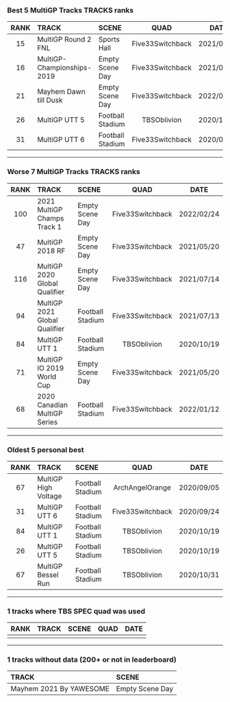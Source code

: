 ### Best 5 MultiGP Tracks TRACKS ranks
|RANK|TRACK|SCENE|QUAD|DATE|
|:---:|:---|:---|:---:|:---:|
|15|MultiGP Round 2 FNL|Sports Hall|Five33Switchback|2021/02/02|
|16|MultiGP-Championships-2019|Empty Scene Day|Five33Switchback|2021/08/03|
|21|Mayhem Dawn till Dusk|Empty Scene Day|Five33Switchback|2022/01/31|
|26|MultiGP UTT 5|Football Stadium|TBSOblivion|2020/10/19|
|31|MultiGP UTT 6|Football Stadium|Five33Switchback|2020/09/24|
---
### Worse 7 MultiGP Tracks TRACKS ranks
|RANK|TRACK|SCENE|QUAD|DATE|
|:---:|:---|:---|:---:|:---:|
|100|2021 MultiGP Champs Track 1|Empty Scene Day|Five33Switchback|2022/02/24|
|47|MultiGP 2018 RF|Empty Scene Day|Five33Switchback|2021/05/20|
|116|MultiGP 2020 Global Qualifier|Empty Scene Day|Five33Switchback|2021/07/14|
|94|MultiGP 2021 Global Qualifier|Football Stadium|Five33Switchback|2021/07/13|
|84|MultiGP UTT 1|Football Stadium|TBSOblivion|2020/10/19|
|71|MultiGP IO 2019 World Cup|Empty Scene Day|Five33Switchback|2021/05/20|
|68|2020 Canadian MultiGP Series|Football Stadium|Five33Switchback|2022/01/12|
---
### Oldest 5 personal best
|RANK|TRACK|SCENE|QUAD|DATE|
|:---:|:---|:---|:---:|:---:|
|67|MultiGP High Voltage|Football Stadium|ArchAngelOrange|2020/09/05|
|31|MultiGP UTT 6|Football Stadium|Five33Switchback|2020/09/24|
|84|MultiGP UTT 1|Football Stadium|TBSOblivion|2020/10/19|
|26|MultiGP UTT 5|Football Stadium|TBSOblivion|2020/10/19|
|67|MultiGP Bessel Run|Football Stadium|TBSOblivion|2020/10/31|
---
### 1 tracks where TBS SPEC quad was used
|RANK|TRACK|SCENE|QUAD|DATE|
|:---:|:---|:---|:---:|:---:|
||||||
---
### 1 tracks without data (200+ or not in leaderboard)
|TRACK|SCENE|
|:---|:---|
|Mayhem 2021 By YAWESOME|Empty Scene Day|
